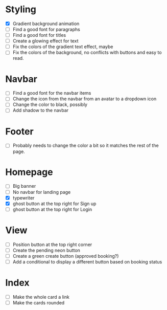 # Styling
- [x] Gradient background animation
- [ ] Find a good font for paragraphs
- [ ] Find a good font for titles
- [ ] Create a glowing effect for text
- [ ] Fix the colors of the gradient text effect, maybe
- [ ] Fix the colors of the background, no conflicts with buttons and easy to read.

# Navbar
- [ ] Find a good font for the navbar items
- [ ] Change the icon from the navbar from an avatar to a dropdown icon
- [ ] Change the color to black, possibly
- [ ] Add shadow to the navbar

# Footer
- [ ] Probably needs to change the color a bit so it matches the rest of the page.

# Homepage
- [ ] Big banner
- [ ] No navbar for landing page
- [x] typewriter
- [x] ghost button at the top right for Sign up
- [ ] ghost button at the top right for Login

# View
- [ ] Position button at the top right corner
- [ ] Create the pending neon button
- [ ] Create a green create button (approved booking?)
- [ ] Add a conditional to display a different button based on booking status

# Index
- [ ] Make the whole card a link
- [ ] Make the cards rounded
